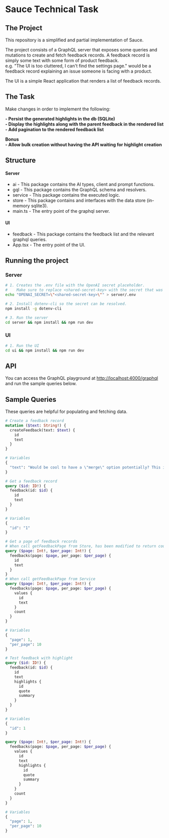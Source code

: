 # Sauce Technical Task

## The Project
This repository is a simplified and partial implementation of Sauce.

The project consists of a GraphQL server that exposes some queries and mutations to create and fetch feedback records.
A feedback record is simply some text with some form of product feedback.  
e.g. "The UI is too cluttered, I can't find the settings page." would be a feedback record explaining an issue someone is facing with a product.

The UI is a simple React application that renders a list of feedback records.

## The Task
Make changes in order to implement the following:  

**- Persist the generated highlights in the db (SQLite)**  
**- Display the highlights along with the parent feedback in the rendered list**  
**- Add pagination to the rendered feedback list**

**Bonus**  
**- Allow bulk creation without having the API waiting for highlight creation**

## Structure

#### Server
- ai - This package contains the AI types, client and prompt functions.
- gql - This package contains the GraphQL schema and resolvers.
- service - This package contains the executed logic.
- store - This package contains and interfaces with the data store (in-memory sqlite3).
- main.ts - The entry point of the graphql server.

#### UI
- feedback - This package contains the feedback list and the relevant graphql queries.
- App.tsx - The entry point of the UI.

## Running the project

### Server

```bash
# 1. Creates the .env file with the OpenAI secret placeholder.
#    Make sure to replace <shared-secret-key> with the secret that was shared with you.
echo "OPENAI_SECRET=\"<shared-secret-key>\"" > server/.env
```

```bash
# 2. Install dotenv-cli so the secret can be resolved.
npm install -g dotenv-cli 
```

```bash
# 3. Run the server
cd server && npm install && npm run dev
```

### UI

```bash
# 1. Run the UI
cd ui && npm install && npm run dev
```

## API

You can access the GraphQL playground at
[http://localhost:4000/graphql](http://localhost:4000/graphql)
and run the sample queries below.

## Sample Queries
These queries are helpful for populating and fetching data.

```graphql
# Create a feedback record
mutation ($text: String!) {
  createFeedback(text: $text) {
    id
    text
  }
}

# Variables
{
  "text": "Would be cool to have a \"merge\" option potentially? This issue and request are sort of related, and actually sourced from the same Slack message. Would be cool to merge them back into one."
}
```

```graphql
# Get a feedback record
query ($id: ID!) {
  feedback(id: $id) {
    id
    text
  }
}

# Variables
{
  "id": "1"
}
```

```graphql
# Get a page of feedback records
# When call getFeedbackPage from Store, has been modified to return count
query ($page: Int!, $per_page: Int!) {
  feedbacks(page: $page, per_page: $per_page) {
    id
    text
  }
}
# When call getFeedbackPage from Service
query ($page: Int!, $per_page: Int!) {
  feedbacks(page: $page, per_page: $per_page) {
    values {
      id
      text
    }
    count
  }
}

# Variables
{
  "page": 1,
  "per_page": 10
}
```

```graphql
# Test feedback with highlight
query ($id: ID!) {
  feedback(id: $id) {
    id
    text
    highlights {
      id
      quote
      summary
    }
  }
}

# Variables
{
  "id": 1
}

query ($page: Int!, $per_page: Int!) {
  feedbacks(page: $page, per_page: $per_page) {
    values {
      id
      text
      highlights {
        id
        quote
        summary
      }
    }
    count
  }
}

# Variables
{
  "page": 1,
  "per_page": 10
}
```